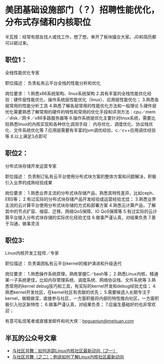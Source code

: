 # 美团基础设施部门（？）招聘性能优化，分布式存储和内核职位

半瓦按：经常有朋友找人或找工作，想了想，单开了板块撮合大家。JD和简历都可以砸过来。

## 职位1：
全栈性能优化专家

职位描述：
负责私有云平台全栈的性能分析和优化

岗位要求：
1.熟悉x86系统架构、linux系统架构
2.具有丰富的全栈性能优化经验：硬件层性能优化、操作系统层性能优化（linux）、应用层性能优化；
3.熟悉各层常用的性能分析工具
4.熟悉了解各层常用的性能优化方法和一般理论
5.硬件层优化需要熟悉了解常用的硬件的特性和常用的优化手段和评测方法：cpu／mem／disk／网卡／x86多路服务器等
6.操作系统层优化主要针对linux系统，需要比较熟悉linux的内核实现和各种优化调测手段：
   内存优化、调度优化、协议栈优化、文件系统优化等
7.应用层需要有丰富的jvm调优经验、c／c++应用调优经验等
8.以上满足3点即可

## 职位2：
分布式块存储开发运营专家

职位描述：
负责制订私有云平台使用分布式块方案的整体方案和问题解决，积极引入业界的成熟经验成果

岗位要求：
1.熟悉业界主流的分布式块存储产品，熟悉其特性差异，比如ceph、EBS等；
2.有过实际的分布式块存储产品开发经验或运营经验尤佳；
3.熟悉业界主流的云计算平台使用分布式块存储的方式和部署方案
4.熟悉云计算产品，了解其中的节点扩容、缩容、迁移、网络QoS保障、IO QoS保障等
5.有过实际的云计算平台接入分布式块存储的实际优化经验尤佳
6.做事严谨认真，对结果负责
7.善于沟通，做事灵活

## 职位3:
Linux内核开发工程师／专家

职位描述：
负责美团私有云平台kernel的维护演进和升级迭代

岗位要求：
1.熟悉操作系统原理，熟练掌握C／bash等；
2.熟悉Linux内核，精通某一子系统更佳，比如内存管理系统、调度系统、网络协议栈、文件系统等
3.熟悉常用的kernel debug技巧和工具，有实际的kernel开发和debug经验尤佳；
4.熟悉kernel开发社区，在kernel社区有贡献的优先；
5.需要候选人长期专注于kernel，做精做深，直接参与社区，一方面积极将内部的特性推向社区，一方面积极引入社区新特性；
6.做事严谨认真，对结果负责；
7.应届生基础好的也非常欢迎；

有意可私信笔者或直接发邮件和何大侠：heguanjun@meituan.com

## 半瓦的公众号文章
* [与社区共舞：如何追踪Linux内核社区最新动向（之一）](https://mp.weixin.qq.com/s?__biz=MzI5MzcwODYxMQ==&mid=2247483776&idx=1&sn=cfcd68120e95b3189b80e99f766bb6a4&chksm=ec6cb7acdb1b3eba24e78e672fce1ec48fc74fb138cdc4ccd5f8b85359ba61e7083e4581877b#rd)
* [与社区共舞（之二）：例说如何了解Linux内核社区最新动向](https://mp.weixin.qq.com/s?__biz=MzI5MzcwODYxMQ==&mid=2247483834&idx=1&sn=c6c0ab3c10876a7a9c0952c3be32798f&chksm=ec6cb796db1b3e80b3c107e128b03f0c698acbe5279dc561fc4ac419301fe8808c05915ce108#rd)

